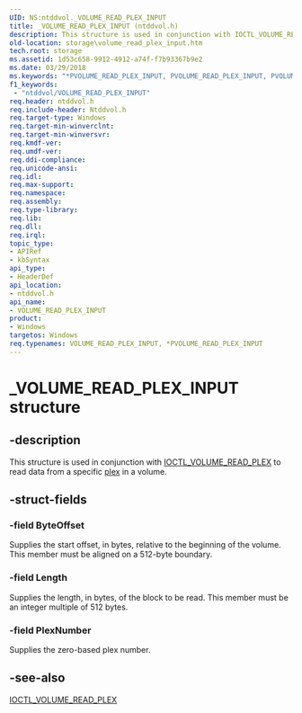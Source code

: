 ```yaml
---
UID: NS:ntddvol._VOLUME_READ_PLEX_INPUT
title: _VOLUME_READ_PLEX_INPUT (ntddvol.h)
description: This structure is used in conjunction with IOCTL_VOLUME_READ_PLEX to read data from a specific plex in a volume.
old-location: storage\volume_read_plex_input.htm
tech.root: storage
ms.assetid: 1d53c658-9912-4912-a74f-f7b93367b9e2
ms.date: 03/29/2018
ms.keywords: "*PVOLUME_READ_PLEX_INPUT, PVOLUME_READ_PLEX_INPUT, PVOLUME_READ_PLEX_INPUT structure pointer [Storage Devices], VOLUME_READ_PLEX_INPUT, VOLUME_READ_PLEX_INPUT structure [Storage Devices], _VOLUME_READ_PLEX_INPUT, ntddvol/PVOLUME_READ_PLEX_INPUT, ntddvol/VOLUME_READ_PLEX_INPUT, storage.volume_read_plex_input, structs-volumemgr_26a6ef07-d18e-45bd-b4c3-532d7daadc5c.xml"
f1_keywords:
 - "ntddvol/VOLUME_READ_PLEX_INPUT"
req.header: ntddvol.h
req.include-header: Ntddvol.h
req.target-type: Windows
req.target-min-winverclnt: 
req.target-min-winversvr: 
req.kmdf-ver: 
req.umdf-ver: 
req.ddi-compliance: 
req.unicode-ansi: 
req.idl: 
req.max-support: 
req.namespace: 
req.assembly: 
req.type-library: 
req.lib: 
req.dll: 
req.irql: 
topic_type:
- APIRef
- kbSyntax
api_type:
- HeaderDef
api_location:
- ntddvol.h
api_name:
- VOLUME_READ_PLEX_INPUT
product:
- Windows
targetos: Windows
req.typenames: VOLUME_READ_PLEX_INPUT, *PVOLUME_READ_PLEX_INPUT
---
```


# _VOLUME_READ_PLEX_INPUT structure


## -description


This structure is used in conjunction with <a href="https://docs.microsoft.com/windows-hardware/drivers/ddi/ntddvol/ni-ntddvol-ioctl_volume_read_plex">IOCTL_VOLUME_READ_PLEX</a> to read data from a specific <a href="https://docs.microsoft.com/windows-hardware/drivers/">plex</a> in a volume. 


## -struct-fields




### -field ByteOffset

Supplies the start offset, in bytes, relative to the beginning of the volume. This member must be aligned on a 512-byte boundary. 


### -field Length

Supplies the length, in bytes, of the block to be read. This member must be an integer multiple of 512 bytes. 


### -field PlexNumber

Supplies the zero-based plex number. 


## -see-also




<a href="https://docs.microsoft.com/windows-hardware/drivers/ddi/ntddvol/ni-ntddvol-ioctl_volume_read_plex">IOCTL_VOLUME_READ_PLEX</a>
 

 

